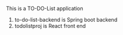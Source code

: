 This is a TO-DO-List application 
1) to-do-list-backend is Spring boot backend
2) todolistproj is React front end
